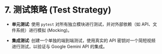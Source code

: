 # 7. 测试策略 (Test Strategy)

- **单元测试**: 使用 `pytest` 对所有独立模块进行测试，并对外部依赖（如 API、文件系统）进行模拟 (Mocking)。
    
- **集成测试**: 创建一个单独的端到端测试，使用真实的 API 密钥对一个简短视频进行测试，以验证与 Google Gemini API 的集成。
    
